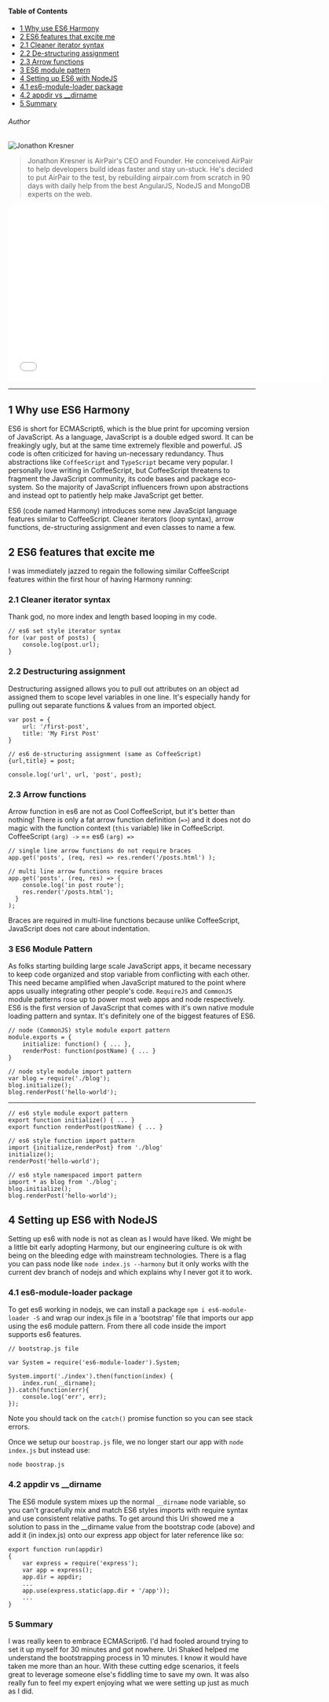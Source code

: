 #### Table of Contents
- [1 Why use ES6 Harmony](#1-why-use-es6-harmony)
- [2 ES6 features that excite me](#2-es6-features-that-excite-me)
 - [2.1 Cleaner iterator syntax](#2-1-cleaner-iterator-syntax)
 - [2.2 De-structuring assignment](#2-2-destructuring-assignment)
 - [2.3 Arrow functions](#2-3-arrow-functions) 
- [3 ES6 module pattern](#3-es6-module-pattern)
- [4 Setting up ES6 with NodeJS](#4-setting-up-es6-with-nodejs)
 - [4.1 es6-module-loader package](#4-1-es6-module-loader-package)
 - [4.2 appdir vs __dirname](#4-2-appdir-vs-__dirname) 
- [5 Summary](#5-summary)

###### Author
![Jonathon Kresner](//gravatar.com/avatar/780d02a99798886da48711d8104801a4?s=100) 

> Jonathon Kresner is AirPair's CEO and Founder. He conceived AirPair to help developers build ideas faster and stay un-stuck.
> He's decided to put AirPair to the test, by rebuilding airpair.com from scratch in 90 days with daily help from the best 
> AngularJS, NodeJS and MongoDB experts on the web.

<iframe width="640" height="360" src="//www.youtube-nocookie.com/embed/pE0yd_AW_YI" frameborder="0" allowfullscreen>
</iframe>

---

## 1 Why use ES6 Harmony
ES6 is short for ECMAScript6, which is the blue print for upcoming version of JavaScript. As a language, JavaScript is a double edged sword. It can be freakingly ugly, but at the same time extremely flexible and powerful. JS code is often criticized for having un-necessary redundancy. Thus abstractions like `CoffeeScript` and `TypeScript` became very popular. I personally love writing in CoffeeScript, but CoffeeScript threatens to fragment the JavaScript community, its code bases and package eco-system. So the majority of JavaScript influencers frown upon abstractions and instead opt to patiently help make JavaScript get better. 

ES6 (code named Harmony) introduces some new JavaScipt language features similar to CoffeeScript. Cleaner iterators (loop syntax), arrow functions, de-structuring assignment and even classes to name a few.

## 2 ES6 features that excite me

I was immediately jazzed to regain the following similar CoffeeScript features within the first hour of having Harmony running:

### 2.1 Cleaner iterator syntax

Thank god, no more index and length based looping in my code.

<!--?prettify lang=javascript linenums=false?-->

    // es6 set style iterator syntax
    for (var post of posts) {
    	console.log(post.url);
    }

### 2.2 Destructuring assignment

Destructuring assigned allows you to pull out attributes on an object ad assigned them to scope level variables in one line. It's especially handy for pulling out separate functions & values from an imported object.

<!--?prettify lang=javascript linenums=false?-->    
    
    var post = {
    	url: '/first-post',
    	title: 'My First Post'
    }

    // es6 de-structuring assignment (same as CoffeeScript)
    {url,title} = post;
    
    console.log('url', url, 'post', post);

### 2.3 Arrow functions
Arrow function in es6 are not as Cool CoffeeScript, but it's better than nothing! There is only a fat arrow function definition (`=>`) and it does not do magic with the function context (`this` variable) like in CoffeeScript. CoffeeScript `(arg) ->` == es6 `(arg) =>`

<!--?prettify lang=javascript linenums=false?-->

    // single line arrow functions do not require braces
    app.get('posts', (req, res) => res.render('/posts.html') );

    // multi line arrow functions require braces
    app.get('posts', (req, res) => {
        console.log('in post route');
        res.render('/posts.html');
      }
    );

Braces are required in multi-line functions because unlike CoffeeScript, JavaScript does not care about indentation.

### 3 ES6 Module Pattern
As folks starting building large scale JavaScript apps, it became necessary to keep code organized and stop variable from conflicting with each other. This need became amplified when JavaScript matured to the point where apps usually integrating other people's code. `RequireJS` and `CommonJS` module patterns rose up to power most web apps and node respectively. ES6 is the first version of JavaScript that comes with it's own native module loading pattern and syntax. It's definitely one of the biggest features of ES6.

<!--?prettify lang=javascript linenums=false?-->

    // node (CommonJS) style module export pattern
    module.exports = {
    	initialize: function() { ... },
    	renderPost: function(postName) { ... }
    }

<!--?prettify lang=javascript linenums=false?-->

    // node style module import pattern
    var blog = require('./blog');
    blog.initialize();
    blog.renderPost('hello-world');
---
<!--?prettify lang=javascript linenums=false?-->

    // es6 style module export pattern
    export function initialize() { ... }
    export function renderPost(postName) { ... }

<!--?prettify lang=javascript linenums=false?-->

    // es6 style function import pattern
    import {initialize,renderPost} from './blog'
    initialize();
    renderPost('hello-world');

    // es6 style namespaced import pattern
    import * as blog from './blog';
    blog.initialize();
    blog.renderPost('hello-world');

## 4 Setting up ES6 with NodeJS
Setting up es6 with node is not as clean as I would have liked. We might be a little bit early adopting Harmony, but our engineering culture is ok with being on the bleeding edge with mainstream technologies. There is a flag you can pass node like `node index.js --harmony` but it only works with the current dev branch of nodejs and which explains why I never got it to work.

### 4.1 es6-module-loader package
To get es6 working in nodejs, we can install a package `npm i es6-module-loader -S` and wrap our index.js file in a 'bootstrap' file that imports our app using the es6 module pattern. From there all code inside the import supports es6 features.

<!--?prettify lang=javascript linenums=false?-->
    
    // bootstrap.js file

    var System = require('es6-module-loader').System;

    System.import('./index').then(function(index) {
	    index.run(__dirname);
    }).catch(function(err){
	    console.log('err', err);
    });

Note you should tack on the `catch()` promise function so you can see stack errors. 

Once we setup our `boostrap.js` file, we no longer start our app with `node index.js` but instead use:

    node boostrap.js

### 4.2 appdir vs __dirname
The ES6 module system mixes up the normal `__dirname` node variable, so you can't gracefully mix and match ES6 styles imports with require syntax and use consistent relative paths. To get around this Uri showed me a solution to pass in the __dirname value from the bootstrap code (above) and add it (in index.js) onto our express app object for later reference like so:

<!--?prettify lang=javascript linenums=false?-->

    export function run(appdir)
    {
	    var express = require('express');
	    var app = express();
	    app.dir = appdir;
	    ...
	    app.use(express.static(app.dir + '/app'));
	    ...
    }


### 5 Summary

I was really keen to embrace ECMAScript6. I'd had fooled around trying to set it up myself for 30 minutes and got nowhere. Uri Shaked helped me understand the bootstrapping process in 10 minutes. I know it would have taken me more than an hour. With these cutting edge scenarios, it feels great to leverage someone else's fiddling time to save my own. It was also really fun to feel my expert enjoying what we were setting up just as much as I did.
